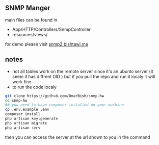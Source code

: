 ## SNMP Manger
main files can be found in 
- App/HTTP/Controllers/SnmpController
- resources/views/

for demo please visit [snmp2.bishtawi.me](https://snmp2.bishtawi.me)

## notes
- not all tables work on the remote server since it's an ubunto server (it seem it has diffrent OID ) but if you pull the repo and run it localy it will work fine 
- to run the code localy
```bash
git clone https://github.com/OmarBish/snmp-hw
cd snmp-hw
## you need to have composer installed on your machine
cp .env.example .env
composer install 
php artisan key:generate
php artisan migrate
php artisan serv
```
then you can access the server at the url shown to you in the command 
